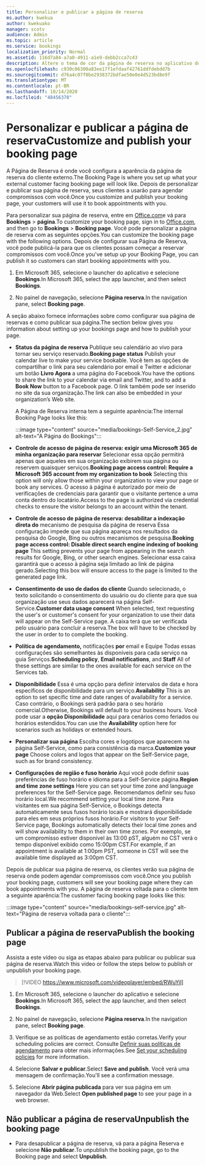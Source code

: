 ```yaml
---
title: Personalizar e publicar a página de reserva
ms.author: kwekua
author: kwekuako
manager: scotv
audience: Admin
ms.topic: article
ms.service: bookings
localization_priority: Normal
ms.assetid: 116d7a84-a7a0-4911-a1e9-debb2cca7c43
description: Altere o tema de cor da página de reserva no aplicativo do Microsoft Bookings.
ms.openlocfilehash: c930c06300a83ee17f1efdaaf42761ddfdebdd7b
ms.sourcegitcommit: d76a4c07f0be2938372bdfae50e0e4d523bd8e9f
ms.translationtype: MT
ms.contentlocale: pt-BR
ms.lasthandoff: 10/14/2020
ms.locfileid: "48456370"
---
```

# <a name="customize-and-publish-your-booking-page"></a><span data-ttu-id="bbed0-103">Personalizar e publicar a página de reserva</span><span class="sxs-lookup"><span data-stu-id="bbed0-103">Customize and publish your booking page</span></span>

<span data-ttu-id="bbed0-104">A Página de Reserva é onde você configura a aparência da página de reserva do cliente externo.</span><span class="sxs-lookup"><span data-stu-id="bbed0-104">The Booking Page is where you set up what your external customer facing booking page will look like.</span></span> <span data-ttu-id="bbed0-105">Depois de personalizar e publicar sua página de reserva, seus clientes a usarão para agendar compromissos com você.</span><span class="sxs-lookup"><span data-stu-id="bbed0-105">Once you customize and publish your booking page, your customers will use it to book appointments with you.</span></span>

<span data-ttu-id="bbed0-106">Para personalizar sua página de reserva, entre em [Office.com](https://office.com)e vá para **Bookings** \> **página**.</span><span class="sxs-lookup"><span data-stu-id="bbed0-106">To customize your booking page, sign in to [Office.com](https://office.com), and then go to **Bookings** \> **Booking page**.</span></span> <span data-ttu-id="bbed0-107">Você pode personalizar a página de reserva com as seguintes opções.</span><span class="sxs-lookup"><span data-stu-id="bbed0-107">You can customize the booking page with the following options.</span></span> <span data-ttu-id="bbed0-108">Depois de configurar sua Página de Reserva, você pode publicá-la para que os clientes possam começar a reservar compromissos com você.</span><span class="sxs-lookup"><span data-stu-id="bbed0-108">Once you've setup up your Booking Page, you can publish it so customers can start booking appointments with you.</span></span>

1. <span data-ttu-id="bbed0-109">Em Microsoft 365, selecione o launcher do aplicativo e selecione **Bookings**.</span><span class="sxs-lookup"><span data-stu-id="bbed0-109">In Microsoft 365, select the app launcher, and then select **Bookings**.</span></span>

2. <span data-ttu-id="bbed0-110">No painel de navegação, selecione **Página reserva**.</span><span class="sxs-lookup"><span data-stu-id="bbed0-110">In the navigation pane, select **Booking page**.</span></span>

<span data-ttu-id="bbed0-111">A seção abaixo fornece informações sobre como configurar sua página de reservas e como publicar sua página.</span><span class="sxs-lookup"><span data-stu-id="bbed0-111">The section below gives you information about setting up your bookings page and how to publish your page.</span></span>

- <span data-ttu-id="bbed0-112">**Status da página de reserva** Publique seu calendário ao vivo para tornar seu serviço reservado.</span><span class="sxs-lookup"><span data-stu-id="bbed0-112">**Booking page status** Publish your calendar live to make your service bookable.</span></span> <span data-ttu-id="bbed0-113">Você tem as opções de compartilhar o link para seu calendário por email e Twitter e adicionar um botão **Livro Agora** a uma página do Facebook.</span><span class="sxs-lookup"><span data-stu-id="bbed0-113">You have the options to share the link to your calendar via email and Twitter, and to add a **Book Now** button to a Facebook page.</span></span> <span data-ttu-id="bbed0-114">O link também pode ser inserido no site da sua organização.</span><span class="sxs-lookup"><span data-stu-id="bbed0-114">The link can also be embedded in your organization’s Web site.</span></span>

    <span data-ttu-id="bbed0-115">A Página de Reserva interna tem a seguinte aparência:</span><span class="sxs-lookup"><span data-stu-id="bbed0-115">The internal Booking Page looks like this:</span></span>

    :::image type="content" source="media/bookings-Self-Service_2.jpg" alt-text="A Página do Bookings":::

- <span data-ttu-id="bbed0-117">**Controle de acesso de página de reserva: exigir uma Microsoft 365 de minha organização para reservar**  Selecionar essa opção permitirá apenas que aqueles em sua organização exibirem sua página ou reservem quaisquer serviços.</span><span class="sxs-lookup"><span data-stu-id="bbed0-117">**Booking page access control: Require a Microsoft 365 account from my organization to book**  Selecting this option will only allow those within your organization to view your page or book any services.</span></span> <span data-ttu-id="bbed0-118">O acesso à página é autorizado por meio de verificações de credenciais para garantir que o visitante pertence a uma conta dentro do locatário.</span><span class="sxs-lookup"><span data-stu-id="bbed0-118">Access to the page is authorized via credential checks to ensure the visitor belongs to an account within the tenant.</span></span>

- <span data-ttu-id="bbed0-119">**Controle de acesso de página de reserva: desabilitar a indexação direta do** mecanismo de pesquisa da página de reserva Essa configuração impede que sua página apareça nos resultados da pesquisa do Google, Bing ou outros mecanismos de pesquisa.</span><span class="sxs-lookup"><span data-stu-id="bbed0-119">**Booking page access control: Disable direct search engine indexing of booking page** This setting prevents your page from appearing in the search results for Google, Bing, or other search engines.</span></span> <span data-ttu-id="bbed0-120">Selecionar essa caixa garantirá que o acesso à página seja limitado ao link de página gerado.</span><span class="sxs-lookup"><span data-stu-id="bbed0-120">Selecting this box will ensure access to the page is limited to the generated page link.</span></span>

- <span data-ttu-id="bbed0-121">**Consentimento de uso de dados do cliente** Quando selecionado, o texto solicitando o consentimento do usuário ou do cliente para que sua organização use seus dados aparecerá na página Self-Service.</span><span class="sxs-lookup"><span data-stu-id="bbed0-121">**Customer data usage consent** When selected, text requesting the user's or customer's consent for your organization to use their data will appear on the Self-Service page.</span></span> <span data-ttu-id="bbed0-122">A caixa terá que ser verificada pelo usuário para concluir a reserva.</span><span class="sxs-lookup"><span data-stu-id="bbed0-122">The box will have to be checked by the user in order to to complete the booking.</span></span>

- <span data-ttu-id="bbed0-123">**Política de agendamento,** notificações  **por** email e Equipe Todas essas configurações são semelhantes às disponíveis para cada serviço na guia Serviços.</span><span class="sxs-lookup"><span data-stu-id="bbed0-123">**Scheduling policy**, **Email notifications**, and **Staff** All of these settings are similar to the ones available for each service on the Services tab.</span></span>

- <span data-ttu-id="bbed0-124">**Disponibilidade** Essa é uma opção para definir intervalos de data e hora específicos de disponibilidade para um serviço.</span><span class="sxs-lookup"><span data-stu-id="bbed0-124">**Availability** This is an option to set specific time and date ranges of availability for a service.</span></span> <span data-ttu-id="bbed0-125">Caso contrário, o Bookings será padrão para o seu horário comercial.</span><span class="sxs-lookup"><span data-stu-id="bbed0-125">Otherwise, Bookings will default to your business hours.</span></span> <span data-ttu-id="bbed0-126">Você pode usar a **opção Disponibilidade** aqui para cenários como feriados ou horários estendidos.</span><span class="sxs-lookup"><span data-stu-id="bbed0-126">You can use the **Availability** option here for scenarios such as holidays or extended hours.</span></span>

- <span data-ttu-id="bbed0-127">**Personalizar sua página** Escolha cores e logotipos que aparecem na página Self-Service, como para consistência da marca.</span><span class="sxs-lookup"><span data-stu-id="bbed0-127">**Customize your page** Choose colors and logos that appear on the Self-Service page, such as for brand consistency.</span></span>

- <span data-ttu-id="bbed0-128">**Configurações de região e fuso horário** Aqui você pode definir suas preferências de fuso horário e idioma para a Self-Service página.</span><span class="sxs-lookup"><span data-stu-id="bbed0-128">**Region and time zone settings** Here you can set your time zone and language preferences for the Self-Service page.</span></span> <span data-ttu-id="bbed0-129">Recomendamos definir seu fuso horário local.</span><span class="sxs-lookup"><span data-stu-id="bbed0-129">We recommend setting your local time zone.</span></span> <span data-ttu-id="bbed0-130">Para visitantes em sua página Self-Service, o Bookings detecta automaticamente seus fusos horário locais e mostrará disponibilidade para eles em seus próprios fusos horário.</span><span class="sxs-lookup"><span data-stu-id="bbed0-130">For visitors to your Self-Service page, Bookings automatically detects their local time zones and will show availability to them in their own time zones.</span></span> <span data-ttu-id="bbed0-131">Por exemplo, se um compromisso estiver disponível às 13:00 pST, alguém no CST verá o tempo disponível exibido como 15:00pm CST.</span><span class="sxs-lookup"><span data-stu-id="bbed0-131">For example, if an appointment is available at 1:00pm PST, someone in CST will see the available time displayed as 3:00pm CST.</span></span>

<span data-ttu-id="bbed0-132">Depois de publicar sua página de reserva, os clientes verão sua página de reserva onde podem agendar compromissos com você.</span><span class="sxs-lookup"><span data-stu-id="bbed0-132">Once you publish your booking page, customers will see your booking page where they can book appointments with you.</span></span> <span data-ttu-id="bbed0-133">A página de reserva voltada para o cliente tem a seguinte aparência:</span><span class="sxs-lookup"><span data-stu-id="bbed0-133">The customer facing booking page looks like this:</span></span>

:::image type="content" source="media/bookings-self-service.jpg" alt-text="Página de reserva voltada para o cliente":::

## <a name="publish-the-booking-page"></a><span data-ttu-id="bbed0-135">Publicar a página de reserva</span><span class="sxs-lookup"><span data-stu-id="bbed0-135">Publish the booking page</span></span>

<span data-ttu-id="bbed0-136">Assista a este vídeo ou siga as etapas abaixo para publicar ou publicar sua página de reserva.</span><span class="sxs-lookup"><span data-stu-id="bbed0-136">Watch this video or follow the steps below to publish or unpublish your booking page.</span></span>

> [!VIDEO https://www.microsoft.com/videoplayer/embed/RWuYil]

1. <span data-ttu-id="bbed0-137">Em Microsoft 365, selecione o launcher do aplicativo e selecione **Bookings**.</span><span class="sxs-lookup"><span data-stu-id="bbed0-137">In Microsoft 365, select the app launcher, and then select **Bookings**.</span></span>

1. <span data-ttu-id="bbed0-138">No painel de navegação, selecione **Página reserva**.</span><span class="sxs-lookup"><span data-stu-id="bbed0-138">In the navigation pane, select **Booking page**.</span></span>

1. <span data-ttu-id="bbed0-139">Verifique se as políticas de agendamento estão corretas.</span><span class="sxs-lookup"><span data-stu-id="bbed0-139">Verify your scheduling policies are correct.</span></span> <span data-ttu-id="bbed0-140">Consulte [Definir suas políticas de agendamento](set-scheduling-policies.md) para obter mais informações.</span><span class="sxs-lookup"><span data-stu-id="bbed0-140">See [Set your scheduling policies](set-scheduling-policies.md) for more information.</span></span>

1. <span data-ttu-id="bbed0-141">Selecione **Salvar e publicar**.</span><span class="sxs-lookup"><span data-stu-id="bbed0-141">Select **Save and publish**.</span></span> <span data-ttu-id="bbed0-142">Você verá uma mensagem de confirmação.</span><span class="sxs-lookup"><span data-stu-id="bbed0-142">You'll see a confirmation message.</span></span>

1. <span data-ttu-id="bbed0-143">Selecione **Abrir página publicada** para ver sua página em um navegador da Web.</span><span class="sxs-lookup"><span data-stu-id="bbed0-143">Select **Open published page** to see your page in a web browser.</span></span>

## <a name="unpublish-the-booking-page"></a><span data-ttu-id="bbed0-144">Não publicar a página de reserva</span><span class="sxs-lookup"><span data-stu-id="bbed0-144">Unpublish the booking page</span></span>

 - <span data-ttu-id="bbed0-145">Para desapublicar a página de reserva, vá para a página Reserva e selecione **Não publicar**.</span><span class="sxs-lookup"><span data-stu-id="bbed0-145">To unpublish the booking page, go to the Booking page and select **Unpublish**.</span></span>
